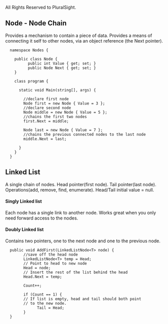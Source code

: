 All Rights Reserved to PluralSight. 

<h2>Node - Node Chain</h2> 
Provides a mechanism to contain a piece of data. Provides a means of connecting it self to other nodes, via an object reference (the Next pointer).

      namespace Nodes {
      
        public class Node {
              public int Value { get; set; }
              public Node Next { get; set; }
        }
        
        class program {
          
          static void Main(string[], args) {
          
            //declare first node
            Node first = new Node { Value = 3 };
            //declare second node
            Node middle = new Node { Value = 5 };
            //chains the first two nodes
            first.Next = middle;
            
            Node last = new Node { Value = 7 };
            //chains the previous connected nodes to the last node
            middle.Next = last;
            
          }
        }
      }

<h2>Linked List</h2>
A single chain of nodes. Head pointer(first node). Tail pointer(last node). Operations(add, remove, find, enumerate). Head/Tail initial value = null.

<h4>Singly Linked list</h4>
      Each node has a single link to another node. Works great when you only need forward access to the nodes.
<h4>Doubly Linked list</h4>
      Contains two pointers, one to the next node and one to the previous node.

      public void AddFirst(LinkedListNode<T> node) {
            //save off the head node
            LinkedListNode<T> temp = Head;
            // Point to head to new node
            Head = node;
            // Insert the rest of the list behind the head
            Head.Next = temp;
            
            Count++;
            
            if (Count == 1) {
            // If list is empty, head and tail should both point
            // to the new node.
                  Tail = Head;
            }
      }

